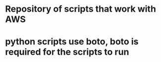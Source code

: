 # Repository of scripts that work with AWS
# python scripts use boto, boto is required for the scripts to run
#
#
##


